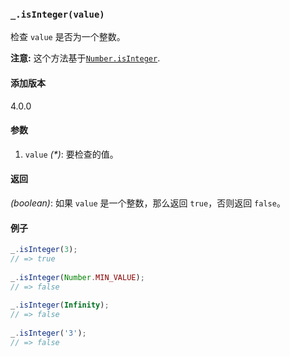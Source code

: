 ### `_.isInteger(value)`[​](#_isintegervalue "_isintegervalue的直接链接")

检查 `value` 是否为一个整数。  
  
**注意:** 这个方法基于[`Number.isInteger`](https://mdn.io/Number/isInteger).

#### 添加版本

4.0.0

#### 参数

1.  `value` _(\*)_: 要检查的值。

#### 返回

_(boolean)_: 如果 `value` 是一个整数，那么返回 `true`，否则返回 `false`。

#### 例子

```js
_.isInteger(3);
// => true
 
_.isInteger(Number.MIN_VALUE);
// => false
 
_.isInteger(Infinity);
// => false
 
_.isInteger('3');
// => false

```